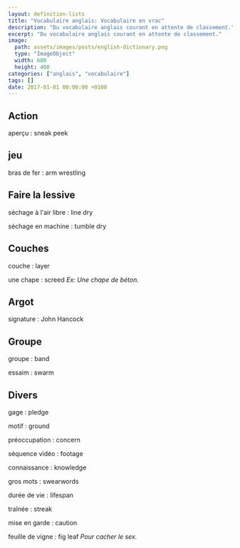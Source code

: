 ```yaml
---
layout: definition-lists
title: "Vocabulaire anglais: Vocabulaire en vrac"
description: "Du vocabulaire anglais courant en attente de classement."
excerpt: "Du vocabulaire anglais courant en attente de classement."
image:
  path: assets/images/posts/english-dictionary.png
  type: "ImageObject"
  width: 600
  height: 400
categories: ["anglais", "vocabulaire"]
tags: []
date: 2017-01-01 00:00:00 +0100
---
```


## Action

aperçu
: sneak peek


## jeu

bras de fer
: arm wrestling


## Faire la lessive

séchage à l'air libre
: line dry

séchage en machine
: tumble dry


## Couches

couche
: layer

une chape
: screed
*Ex: Une chape de béton.*


## Argot

signature
: John Hancock


## Groupe

groupe
: band

essaim
: swarm


## Divers

gage
: pledge

motif
: ground

préoccupation
: concern

séquence vidéo
: footage

connaissance
: knowledge

gros mots
: swearwords

durée de vie
: lifespan

traînée
: streak

mise en garde
: caution

feuille de vigne
: fig leaf
*Pour cacher le sex.*
